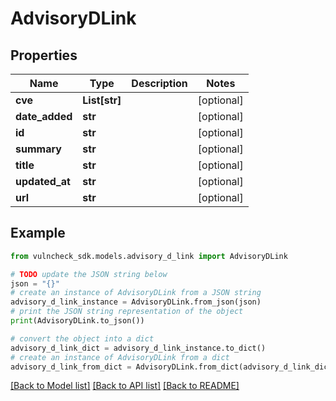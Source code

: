 # AdvisoryDLink


## Properties

Name | Type | Description | Notes
------------ | ------------- | ------------- | -------------
**cve** | **List[str]** |  | [optional] 
**date_added** | **str** |  | [optional] 
**id** | **str** |  | [optional] 
**summary** | **str** |  | [optional] 
**title** | **str** |  | [optional] 
**updated_at** | **str** |  | [optional] 
**url** | **str** |  | [optional] 

## Example

```python
from vulncheck_sdk.models.advisory_d_link import AdvisoryDLink

# TODO update the JSON string below
json = "{}"
# create an instance of AdvisoryDLink from a JSON string
advisory_d_link_instance = AdvisoryDLink.from_json(json)
# print the JSON string representation of the object
print(AdvisoryDLink.to_json())

# convert the object into a dict
advisory_d_link_dict = advisory_d_link_instance.to_dict()
# create an instance of AdvisoryDLink from a dict
advisory_d_link_from_dict = AdvisoryDLink.from_dict(advisory_d_link_dict)
```
[[Back to Model list]](../README.md#documentation-for-models) [[Back to API list]](../README.md#documentation-for-api-endpoints) [[Back to README]](../README.md)


